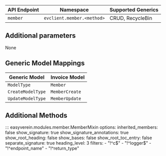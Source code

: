 | API Endpoint | Namespace                  | Supported Generics |
|--------------|----------------------------|--------------------|
| `member`     | `evclient.member.<method>` | CRUD, RecycleBin   |

## Additional parameters

None

## Generic Model Mappings

| Generic Model     | Invoice Model  |
|-------------------|----------------|
| `ModelType`       | `Member`       |
| `CreateModelType` | `MemberCreate` |
| `UpdateModelType` | `MemberUpdate` |

## Additional Methods

::: easyverein.modules.member.MemberMixin
    options:
        inherited_members: false
        show_signature: true
        show_signature_annotations: true
        show_root_heading: false
        show_bases: false
        show_root_toc_entry: false
        separate_signature: true
        heading_level: 3
        filters:
            - "!^c$"
            - "!^logger$"
            - "!^endpoint_name"
            - "!^return_type"
